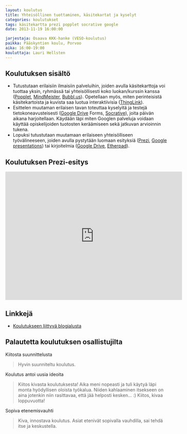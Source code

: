 ```yaml
---
layout: koulutus
title: Yhteisöllinen tuottaminen, käsitekartat ja kyselyt
categories: koulutukset
tags: käsitekartta prezi popplet socrative google
date: 2013-11-19 16:00:00

jarjestaja: Osaava KKK-hanke (VESO-koulutus)
paikka: Pääskyntien koulu, Porvoo
aika: 16:00-19:00
kouluttaja: Lauri Hellsten
---
```


## Koulutuksen sisältö

- Tutustutaan erilaisiin ilmaisiin palveluihin, joiden avulla käsitekarttoja voi tuottaa yksin, ryhmässä tai yhteisöllisesti koko luokan/kurssin kanssa ([Popplet][popp], [MindMeister][mind], [Bubbl.us][bubb]). Opetellaan myös, miten perinteisistä käsitekartoista ja kuvista saa luotua interaktiivisia ([ThingLink][thin]).
- Esittelen muutaman erilaisen tavan toteuttaa kyselyitä ja testejä tietokoneavusteisesti ([Google Drive][driv] Forms, [Socrative][socr]), joita päivän aikana harjoitellaan. Käydään läpi miten Googlen palveluja voidaan käyttää opiskelijoiden tuotosten keräämiseen sekä jatkuvan arvioinnin tukena.
- Lopuksi tutustutaan muutamaan erilaiseen yhteisölliseen työvälineeseen, joiden avulla pystytään luomaan esityksiä ([Prezi][prez], [Google presentations][driv]) tai kirjoitelmia ([Google Drive][driv], [Etherpad][ethe]).

## Koulutuksen Prezi-esitys

<div class="embed-container">
	<iframe src="http://prezi.com/embed/3akzha5qo0h5/?bgcolor=ffffff&amp;lock_to_path=0&amp;autoplay=0&amp;autohide_ctrls=0&amp;features=undefined&amp;disabled_features=undefined" width="550" height="400" frameBorder="0"></iframe>
</div>

## Linkkejä

- [Koulutukseen liittyvä blogialusta][osaa]

## Palautetta koulutuksen osallistujilta

Kiitosta suunnittelusta
> Hyvin suunniteltu koulutus.

Koulutus antoi uusia ideoita
> Kiitos kivasta koulutuksesta! Aika meni nopeasti ja tuli käytyä läpi monta hyödyllisen oloista työkalua. Niiden kahlaaminen itsekseen on aina jotenkin niin rasittavaa, että jää helposti kesken... :) Kiitos, kivaa loppuvuotta!

Sopiva etenemisvauhti
> Kiva, innostava koulutus. Asiat etenivät sopivalla vauhdilla, sai tehdä itse ja keskustella.


[popp]: http://popplet.com
[mind]: http://www.mindmeister.com/
[bubb]: http://bubbl.us/
[thin]: http://www.thinglink.com/
[socr]: http://socrative.com
[prez]: http://prezi.com
[driv]: http://drive.google.com
[ethe]: http://muistio.tieke.fi
[osaa]: http://osaavakkk.blogspot.fi/